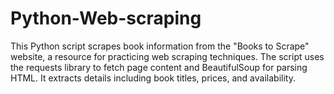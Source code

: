 # Python-Web-scraping
This Python script scrapes book information from the "Books to Scrape" website, a resource for practicing web scraping techniques. The script uses the requests library to fetch page content and BeautifulSoup for parsing HTML. It extracts details including book titles, prices, and availability.
